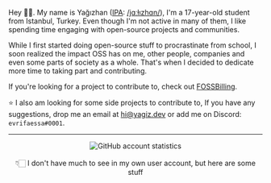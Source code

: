 Hey 👋🏻. My name is Yağızhan ([IPA](https://en.wikipedia.org/wiki/International_Phonetic_Alphabet): [/jɑːɫızhɑn/](http://ipa-reader.xyz/?text=j%C9%91%CB%90%C9%AB%C4%B1zh%C9%91n&voice=Filiz)), I'm a 17-year-old student from Istanbul, Turkey. Even though I'm not active in many of them, I like spending time engaging with open-source projects and communities.

While I first started doing open-source stuff to procrastinate from school, I soon realized the impact OSS has on me, other people, companies and even some parts of society as a whole. That's when I decided to dedicate more time to taking part and contributing.

If you're looking for a project to contribute to, check out [FOSSBilling](https://github.com/FOSSBilling/FOSSBilling).

⭐ I also am looking for some side projects to contribute to, If you have any suggestions, drop me an email at [hi@yagiz.dev](mailto:hi@yagiz.dev) or add me on Discord: `evrifaessa#0001`.

-----

<div align="center">
  <img src="https://github-readme-stats.vercel.app/api?username=evrifaessa&show_icons=true&count_private=true&theme=dark" alt="GitHub account statistics"/>
<br /><br />
👇🏻 I don't have much to see in my own user account, but here are some stuff
</div>
